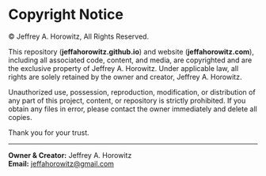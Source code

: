 # Copyright Notice

© Jeffrey A. Horowitz, All Rights Reserved.

This repository (**jeffahorowitz.github.io**) and website (**jeffahorowitz.com**), including all associated code, content, and media, are copyrighted and are the exclusive property of Jeffrey A. Horowitz. Under applicable law, all rights are solely retained by the owner and creator, Jeffrey A. Horowitz.

Unauthorized use, possession, reproduction, modification, or distribution of any part of this project, content, or repository is strictly prohibited. If you obtain any files in error, please contact the owner immediately and delete all copies.

Thank you for your trust.

---

**Owner & Creator:** Jeffrey A. Horowitz  
**Email:** [jeffahorowitz@gmail.com](mailto:jeffahorowitz@gmail.com)
